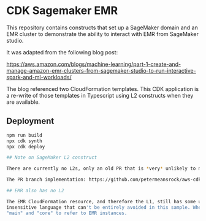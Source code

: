 # CDK Sagemaker EMR

This repository contains constructs that set up a SageMaker domain and an EMR cluster to demonstrate the ability to interact with EMR from SageMaker studio.

It was adapted from the following blog post:

https://aws.amazon.com/blogs/machine-learning/part-1-create-and-manage-amazon-emr-clusters-from-sagemaker-studio-to-run-interactive-spark-and-ml-workloads/

The blog referenced two CloudFormation templates. This CDK application is a re-write 
of those templates in Typescript using L2 constructs when they are available.

## Deployment

```sh
npm run build
npx cdk synth
npx cdk deploy

## Note on SageMaker L2 construct

There are currently no L2s, only an old PR that is *very* unlikely to merged soon given the priority attached to it: https://github.com/aws/aws-cdk/pull/6107

The PR branch implementation: https://github.com/petermeansrock/aws-cdk/tree/sagemaker-l2/packages/%40aws-cdk/aws-sagemaker/lib

## EMR also has no L2

The EMR CloudFormation resource, and therefore the L1, still has some unfortunate usage of
insensitive language that can't be entirely avoided in this sample. Where possible we use 
"main" and "core" to refer to EMR instances.






